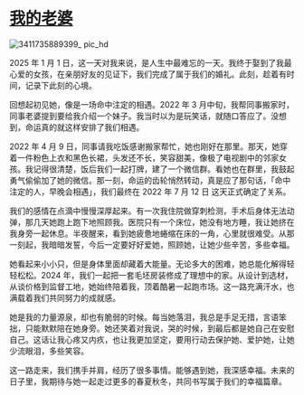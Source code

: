 # [我的老婆](https://github.com/superleeyom/blog/issues/62)


![3411735889399_ pic_hd](https://github.com/user-attachments/assets/25d07863-417c-4f0c-bd2a-30cf4cde48d9)

2025 年 1 月 1 日，这一天对我来说，是人生中最难忘的一天。我终于娶到了我最心爱的女孩，在亲朋好友的见证下，我们完成了属于我们的婚礼。此刻，趁着有时间，记录下此刻的心境。

回想起初见她，像是一场命中注定的相遇。2022 年 3 月中旬，我帮同事搬家时，同事老婆提到要给我介绍一个妹子。我当时以为是玩笑话，就随口答应了。没想到，命运真的就这样安排了我们相遇。

2022 年 4 月 9 日，同事请我吃饭感谢搬家帮忙，她也刚好在那里。那天，她穿着一件粉色上衣和黑色长裙，头发还不长，笑容甜美，像极了电视剧中的邻家女孩。我记得很清楚，饭后我们一起打牌，建了一个微信群。看她也在群里，我鼓起勇气偷偷加了她的微信。那一刻，命运的齿轮悄然转动，真是应了那句话，「命中注定的人，早晚会相遇」，我们最终在 2022 年 7 月 12 日 这天正式确定了关系。

我们的感情在点滴中慢慢深厚起来。有一次我住院做穿刺检测，手术后身体无法动弹，那几天她跑上跑下地照顾我。医院只有一个床位，她没有地方睡，我让她挤在我身旁一起休息。半夜醒来，看到她疲惫地蜷缩在床的一角，心里就很难受。从那一刻起，我暗暗发誓，今后一定要好好爱她，照顾她，让她少些辛苦，多些幸福。

她看起来小小只，但是身体里面却藏着大能量。无论多大的困难，她总能化解得轻轻松松。2024 年，我们一起把一套毛坯房装修成了理想中的家。从设计到选材，从谈价格到监督工地，她始终陪着我，顶着酷暑一起跑市场。这一路充满汗水，也满载着我们共同努力的成就感。

她是我的力量源泉，却也有脆弱的时候。每当她落泪，我总是手足无措，言语笨拙，只能默默陪在她身旁。她还笑着对我说，哭的时候，到最后都是她自己在安慰自己。这话让我心疼又内疚，也让我更加坚定，要用行动去保护她、爱护她，让她少流眼泪，多些笑容。

这一路走来，我们携手并肩，经历了很多事情。能够遇到她，我深感幸福。未来的日子里，我期待与她一起走过更多的春夏秋冬，共同书写属于我们的幸福篇章。